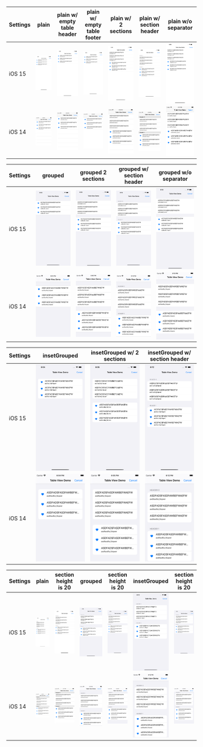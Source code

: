 | Settings | plain | plain w/ empty table header | plain w/ empty table footer | plain w/ 2 sections | plain w/ section header | plain w/o separator |
| - | - | - | - | - | - | - |
| iOS 15 | <img src="/assets/images/ios-15-plain.png" width="350px" /> | <img src="/assets/images/ios-15-plain-w-empty-header.png" width="350px" /> | <img src="/assets/images/ios-15-plain-w-empty-footer.png" width="350px" /> | <img src="/assets/images/ios-15-plain-2-sections.png" width="350px" /> | <img src="/assets/images/ios-15-plain-2-w-s-header.png" width="350px" /> | <img src="/assets/images/ios-15-plain-no-sep.png" width="350px" /> |
| iOS 14 | <img src="/assets/images/ios-14-plain.png" width="350px" /> | <img src="/assets/images/ios-14-plain-w-empty-header.png" width="350px" /> | <img src="/assets/images/ios-14-plain-w-empty-footer.png" width="350px" /> | <img src="/assets/images/ios-14-plain-2-sections.png" width="350px" /> | <img src="/assets/images/ios-14-plain-2-w-s-header.png" width="350px" /> | <img src="/assets/images/ios-14-plain-no-sep.png" width="350px" /> |

| Settings | grouped | grouped 2 sections | grouped w/ section header | grouped w/o separator |
| - | - | - | - | - |
| iOS 15 | <img src="/assets/images/ios-15-grouped.png" width="350px" /> | <img src="/assets/images/ios-15-grouped-2-sections.png" width="350px" /> | <img src="/assets/images/ios-15-grouped-2-w-s-header.png" width="350px" /> | <img src="/assets/images/ios-15-grouped-no-sep.png" width="350px" /> |
| iOS 14 | <img src="/assets/images/ios-14-grouped.png" width="350px" /> | <img src="/assets/images/ios-14-grouped-2-sections.png" width="350px" /> | <img src="/assets/images/ios-14-grouped-2-w-s-header.png" width="350px" /> | <img src="/assets/images/ios-14-grouped-no-sep.png" width="350px" /> |

| Settings | insetGrouped | insetGrouped w/ 2 sections | insetGrouped w/ section header |
| - | - | - | - |
| iOS 15 | <img src="/assets/images/ios-15-inset.png" width="350px" /> | <img src="/assets/images/ios-15-inset-2-sections.png" width="350px" /> | <img src="/assets/images/ios-15-inset-2-w-s-header.png" width="350px" /> |
| iOS 14 | <img src="/assets/images/ios-14-inset.png" width="350px" /> | <img src="/assets/images/ios-14-inset-2-sections.png" width="350px" /> | <img src="/assets/images/ios-14-inset-2-w-s-header.png" width="350px" /> |

| Settings | plain | section height is 20 | grouped | section height is 20 | insetGrouped | section height is 20 |
| - | - | - | - | - | - | - |
| iOS 15 | <img src="/assets/images/ios-15-plain-2-w-s-header.png" width="350px" /> | <img src="/assets/images/ios-15-plain-s-header-20.png" width="350px" /> | <img src="/assets/images/ios-15-grouped-2-w-s-header.png" width="350px" /> | <img src="/assets/images/ios-15-grouped-s-header-20.png" width="350px" /> | <img src="/assets/images/ios-15-inset-2-w-s-header.png" width="350px" /> | <img src="/assets/images/ios-15-inset-s-header-20.png" width="350px" /> |
| iOS 14 | <img src="/assets/images/ios-14-plain-2-w-s-header.png" width="350px" /> | <img src="/assets/images/ios-14-plain-s-header-20.png" width="350px" /> | <img src="/assets/images/ios-14-grouped-2-w-s-header.png" width="350px" /> | <img src="/assets/images/ios-14-grouped-s-header-20.png" width="350px" /> | <img src="/assets/images/ios-14-inset-2-w-s-header.png" width="350px" /> | <img src="/assets/images/ios-14-inset-s-header-20.png" width="350px" /> |
